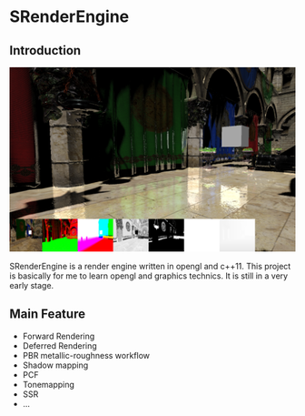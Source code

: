 # SRenderEngine

## Introduction

![test](./image/test.png)

SRenderEngine is a render engine written in opengl and c++11. This project is basically for me to learn opengl and graphics technics. It is still in a very early stage.



## Main Feature

- Forward Rendering
- Deferred Rendering
- PBR metallic-roughness workflow
- Shadow mapping
- PCF
- Tonemapping
- SSR
- ...